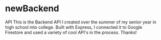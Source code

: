 # newBackend
API
This is the Backend API I created over the summer of my senior year in high school into college. Built with Express, I connected it to Google Firestore 
and used a variety of cool API's in the process. Thanks!
